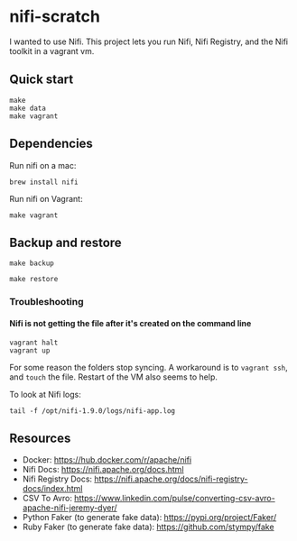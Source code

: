 # nifi-scratch
I wanted to use Nifi.  This project lets you run Nifi, Nifi Registry, and the Nifi toolkit in a vagrant vm.

## Quick start
```
make
make data
make vagrant
```

## Dependencies
Run nifi on a mac:

`brew install nifi`

Run nifi on Vagrant:

`make vagrant`

## Backup and restore

`make backup`

`make restore`

### Troubleshooting

#### Nifi is not getting the file after it's created on the command line
```
vagrant halt
vagrant up
```
For some reason the folders stop syncing.  A workaround is to `vagrant ssh`, and `touch` the file.  Restart of the VM also seems to help.

To look at Nifi logs:

`tail -f /opt/nifi-1.9.0/logs/nifi-app.log`

## Resources
- Docker: https://hub.docker.com/r/apache/nifi
- Nifi Docs: https://nifi.apache.org/docs.html
- Nifi Registry Docs: https://nifi.apache.org/docs/nifi-registry-docs/index.html
- CSV To Avro: https://www.linkedin.com/pulse/converting-csv-avro-apache-nifi-jeremy-dyer/
- Python Faker (to generate fake data): https://pypi.org/project/Faker/
- Ruby Faker (to generate fake data): https://github.com/stympy/fake
